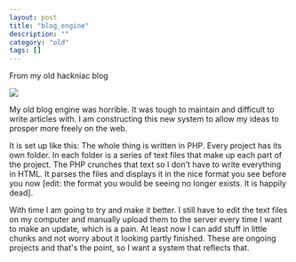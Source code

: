 ```yaml
---
layout: post
title: "blog_engine"
description: ""
category: "old"
tags: []
---
```



From my old hackniac blog


![](http://hackniac.com/images/posts/relic/engine.png)

My old blog engine was horrible. It was tough to maintain and difficult to write articles with. I am constructing this new system to allow my ideas to prosper more freely on the web.

It is set up like this: The whole thing is written in PHP. Every project has its own folder. In each folder is a series of text files that make up each part of the project. The PHP crunches that text so I don't have to write everything in HTML. It parses the files and displays it in the nice format you see before you now [edit: the format you would be seeing no longer exists. It is happily dead].

With time I am going to try and make it better. I still have to edit the text files on my computer and manually upload them to the server every time I want to make an update, which is a pain. At least now I can add stuff in little chunks and not worry about it looking partly finished. These are ongoing projects and that's the point, so I want a system that reflects that.
